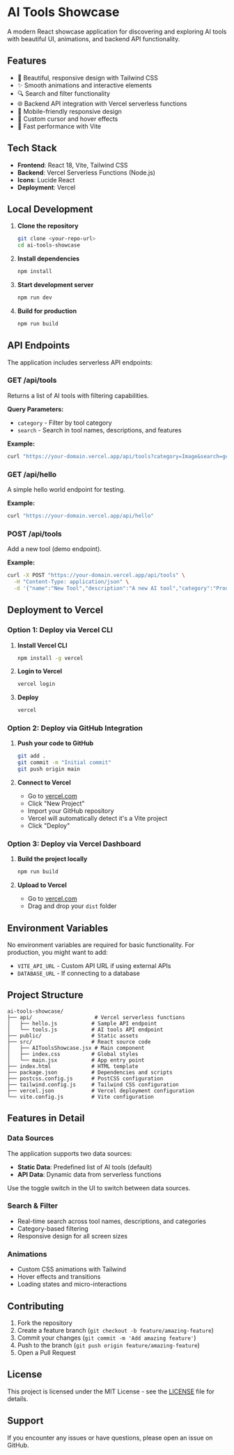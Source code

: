 # AI Tools Showcase

A modern React showcase application for discovering and exploring AI tools with beautiful UI, animations, and backend API functionality.

## Features

- 🎨 Beautiful, responsive design with Tailwind CSS
- ✨ Smooth animations and interactive elements
- 🔍 Search and filter functionality
- 🌐 Backend API integration with Vercel serverless functions
- 📱 Mobile-friendly responsive design
- 🎯 Custom cursor and hover effects
- 🚀 Fast performance with Vite

## Tech Stack

- **Frontend**: React 18, Vite, Tailwind CSS
- **Backend**: Vercel Serverless Functions (Node.js)
- **Icons**: Lucide React
- **Deployment**: Vercel

## Local Development

1. **Clone the repository**
   ```bash
   git clone <your-repo-url>
   cd ai-tools-showcase
   ```

2. **Install dependencies**
   ```bash
   npm install
   ```

3. **Start development server**
   ```bash
   npm run dev
   ```

4. **Build for production**
   ```bash
   npm run build
   ```

## API Endpoints

The application includes serverless API endpoints:

### GET /api/tools
Returns a list of AI tools with filtering capabilities.

**Query Parameters:**
- `category` - Filter by tool category
- `search` - Search in tool names, descriptions, and features

**Example:**
```bash
curl "https://your-domain.vercel.app/api/tools?category=Image&search=generation"
```

### GET /api/hello
A simple hello world endpoint for testing.

**Example:**
```bash
curl "https://your-domain.vercel.app/api/hello"
```

### POST /api/tools
Add a new tool (demo endpoint).

**Example:**
```bash
curl -X POST "https://your-domain.vercel.app/api/tools" \
  -H "Content-Type: application/json" \
  -d '{"name":"New Tool","description":"A new AI tool","category":"Productivity"}'
```

## Deployment to Vercel

### Option 1: Deploy via Vercel CLI

1. **Install Vercel CLI**
   ```bash
   npm install -g vercel
   ```

2. **Login to Vercel**
   ```bash
   vercel login
   ```

3. **Deploy**
   ```bash
   vercel
   ```

### Option 2: Deploy via GitHub Integration

1. **Push your code to GitHub**
   ```bash
   git add .
   git commit -m "Initial commit"
   git push origin main
   ```

2. **Connect to Vercel**
   - Go to [vercel.com](https://vercel.com)
   - Click "New Project"
   - Import your GitHub repository
   - Vercel will automatically detect it's a Vite project
   - Click "Deploy"

### Option 3: Deploy via Vercel Dashboard

1. **Build the project locally**
   ```bash
   npm run build
   ```

2. **Upload to Vercel**
   - Go to [vercel.com](https://vercel.com)
   - Drag and drop your `dist` folder

## Environment Variables

No environment variables are required for basic functionality. For production, you might want to add:

- `VITE_API_URL` - Custom API URL if using external APIs
- `DATABASE_URL` - If connecting to a database

## Project Structure

```
ai-tools-showcase/
├── api/                    # Vercel serverless functions
│   ├── hello.js           # Sample API endpoint
│   └── tools.js           # AI tools API endpoint
├── public/                # Static assets
├── src/                   # React source code
│   ├── AIToolsShowcase.jsx # Main component
│   ├── index.css          # Global styles
│   └── main.jsx           # App entry point
├── index.html             # HTML template
├── package.json           # Dependencies and scripts
├── postcss.config.js      # PostCSS configuration
├── tailwind.config.js     # Tailwind CSS configuration
├── vercel.json            # Vercel deployment configuration
└── vite.config.js         # Vite configuration
```

## Features in Detail

### Data Sources
The application supports two data sources:
- **Static Data**: Predefined list of AI tools (default)
- **API Data**: Dynamic data from serverless functions

Use the toggle switch in the UI to switch between data sources.

### Search & Filter
- Real-time search across tool names, descriptions, and categories
- Category-based filtering
- Responsive design for all screen sizes

### Animations
- Custom CSS animations with Tailwind
- Hover effects and transitions
- Loading states and micro-interactions

## Contributing

1. Fork the repository
2. Create a feature branch (`git checkout -b feature/amazing-feature`)
3. Commit your changes (`git commit -m 'Add amazing feature'`)
4. Push to the branch (`git push origin feature/amazing-feature`)
5. Open a Pull Request

## License

This project is licensed under the MIT License - see the [LICENSE](LICENSE) file for details.

## Support

If you encounter any issues or have questions, please open an issue on GitHub.